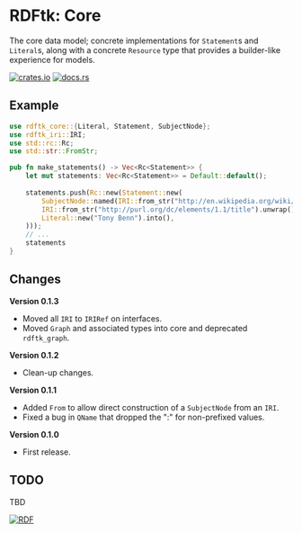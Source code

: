 # RDFtk: Core

The core data model; concrete implementations for `Statement`s and `Literal`s, along with a concrete `Resource` type 
that provides a builder-like experience for models.

[![crates.io](https://img.shields.io/crates/v/rdftk_core.svg)](https://crates.io/crates/rdftk_core)
[![docs.rs](https://docs.rs/rdftk_core/badge.svg)](https://docs.rs/rdftk_core)

## Example

```rust
use rdftk_core::{Literal, Statement, SubjectNode};
use rdftk_iri::IRI;
use std::rc::Rc;
use std::str::FromStr;

pub fn make_statements() -> Vec<Rc<Statement>> {
    let mut statements: Vec<Rc<Statement>> = Default::default();
    
    statements.push(Rc::new(Statement::new(
        SubjectNode::named(IRI::from_str("http://en.wikipedia.org/wiki/Tony_Benn").unwrap()),
        IRI::from_str("http://purl.org/dc/elements/1.1/title").unwrap(),
        Literal::new("Tony Benn").into(),
    )));
    // ...
    statements
}
```

## Changes

**Version 0.1.3**

* Moved all `IRI` to `IRIRef` on interfaces.
* Moved `Graph` and associated types into core and deprecated `rdftk_graph`.

**Version 0.1.2**

* Clean-up changes.

**Version 0.1.1**

* Added `From` to allow direct construction of a `SubjectNode` from an `IRI`.
* Fixed a bug in `QName` that dropped the ":" for non-prefixed values.
 
**Version 0.1.0**

* First release.

## TODO

TBD 

[![RDF](https://www.w3.org/Icons/SW/Buttons/sw-rdf-blue.png)](http://www.w3.org/2001/sw/wiki/RDF)
